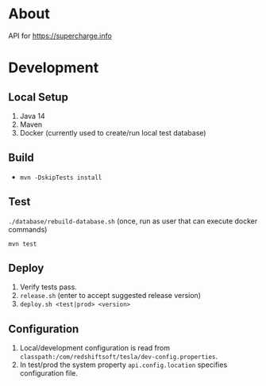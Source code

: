 # About

API for https://supercharge.info

# Development

## Local Setup

1. Java 14
2. Maven
3. Docker (currently used to create/run local test database)

## Build

- `mvn -DskipTests install`

## Test

`./database/rebuild-database.sh` (once, run as user that can execute docker commands)

`mvn test`

## Deploy

1. Verify tests pass.
2. `release.sh` (enter to accept suggested release version)
3. `deploy.sh <test|prod> <version>`

## Configuration

1. Local/development configuration is read from `classpath:/com/redshiftsoft/tesla/dev-config.properties`.
2. In test/prod the system property `api.config.location` specifies configuration file.